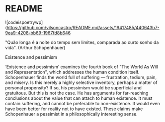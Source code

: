 # README
![codeispoetrywp](https://github.com/vilsoncastro/README.md/assets/19417485/440643b7-9ea9-4208-bb69-1967fd8b646

"Quão longa é a noite do tempo sem limites, comparada ao curto sonho da vida".
(Arthur Schopenhauer)

Existence and pessimism

‘Existence and pessimism’ examines the fourth book of "The World As Will and Representation", which addresses the human condition itself. Schopenhauer finds the world full of suffering — frustration, tedium, pain, and misery. Is this merely a highly selective inventory, perhaps a matter of personal propensity? If so, his pessimism would be superficial and gratuitous. But this is not the case. He has arguments for far-reaching conclusions about the value that can attach to human existence. It must contain suffering, and cannot be preferable to non-existence. It would even have been better for reality not to have existed. These claims make Schopenhauer a pessimist in a philosophically interesting sense.
